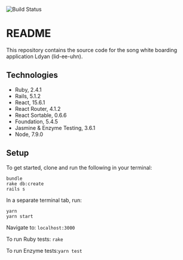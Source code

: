![Build Status](https://codeship.com/projects/fc7d8080-530d-0135-099b-129b825f4ead/status?branch=master)

# README
This repository contains the source code for the song white boarding application Ldyan (lid-ee-uhn).

## Technologies
* Ruby, 2.4.1
* Rails, 5.1.2
* React, 15.6.1
* React Router, 4.1.2
* React Sortable, 0.6.6
* Foundation, 5.4.5
* Jasmine & Enzyme Testing, 3.6.1
* Node, 7.9.0

## Setup
To get started, clone and run the following in your terminal:
```
bundle
rake db:create
rails s
```

In a separate terminal tab, run:
```
yarn
yarn start
```

Navigate to: ```localhost:3000```

To run Ruby tests: ```rake```

To run Enzyme tests:```yarn test```

